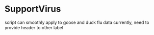 # SupportVirus
script can smoothly apply to goose and duck flu data currently, need to provide header to other label
